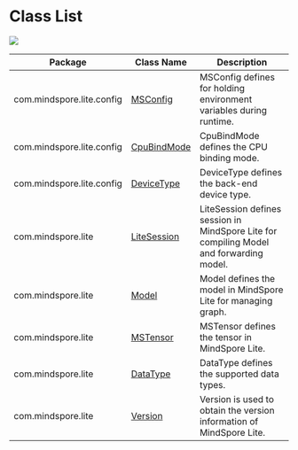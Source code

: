 # Class List

<a href="https://gitee.com/mindspore/docs/blob/r1.3/docs/lite/api/source_en/api_java/class_list.md" target="_blank"><img src="https://gitee.com/mindspore/docs/raw/master/resource/_static/logo_source.png"></a>

| Package                   | Class Name | Description                                              |
| ------------------------- | -------------- | ------------------------------------------------------------ |
| com.mindspore.lite.config | [MSConfig](https://www.mindspore.cn/doc/api_java/en/master/msconfig.html) | MSConfig defines for holding environment variables during runtime. |
| com.mindspore.lite.config | [CpuBindMode](https://gitee.com/mindspore/mindspore/blob/master/mindspore/lite/java/java/common/src/main/java/com/mindspore/lite/config/CpuBindMode.java) | CpuBindMode defines the CPU binding mode.                    |
| com.mindspore.lite.config | [DeviceType](https://gitee.com/mindspore/mindspore/blob/master/mindspore/lite/java/java/common/src/main/java/com/mindspore/lite/config/DeviceType.java) | DeviceType defines the back-end device type.                 |
| com.mindspore.lite        | [LiteSession](https://www.mindspore.cn/doc/api_java/en/master/lite_session.html) | LiteSession defines session in MindSpore Lite for compiling Model and forwarding model. |
| com.mindspore.lite        | [Model](https://www.mindspore.cn/doc/api_java/en/master/model.html) | Model defines the model in MindSpore Lite for managing graph.    |
| com.mindspore.lite        | [MSTensor](https://www.mindspore.cn/doc/api_java/en/master/mstensor.html) | MSTensor defines the tensor in MindSpore Lite.                   |
| com.mindspore.lite        | [DataType](https://gitee.com/mindspore/mindspore/blob/master/mindspore/lite/java/java/common/src/main/java/com/mindspore/lite/DataType.java) | DataType defines the supported data types.                   |
| com.mindspore.lite        | [Version](https://gitee.com/mindspore/mindspore/blob/master/mindspore/lite/java/java/common/src/main/java/com/mindspore/lite/Version.java) | Version is used to obtain the version information of MindSpore Lite. |
